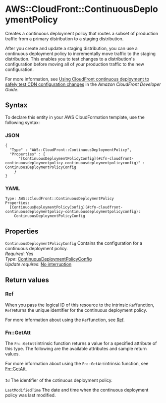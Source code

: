 # AWS::CloudFront::ContinuousDeploymentPolicy<a name="aws-resource-cloudfront-continuousdeploymentpolicy"></a>

Creates a continuous deployment policy that routes a subset of production traffic from a primary distribution to a staging distribution\.

After you create and update a staging distribution, you can use a continuous deployment policy to incrementally move traffic to the staging distribution\. This enables you to test changes to a distribution's configuration before moving all of your production traffic to the new configuration\.

For more information, see [Using CloudFront continuous deployment to safely test CDN configuration changes](https://docs.aws.amazon.com/AmazonCloudFront/latest/DeveloperGuide/continuous-deployment.html) in the *Amazon CloudFront Developer Guide*\.

## Syntax<a name="aws-resource-cloudfront-continuousdeploymentpolicy-syntax"></a>

To declare this entity in your AWS CloudFormation template, use the following syntax:

### JSON<a name="aws-resource-cloudfront-continuousdeploymentpolicy-syntax.json"></a>

```
{
  "Type" : "AWS::CloudFront::ContinuousDeploymentPolicy",
  "Properties" : {
      "[ContinuousDeploymentPolicyConfig](#cfn-cloudfront-continuousdeploymentpolicy-continuousdeploymentpolicyconfig)" : ContinuousDeploymentPolicyConfig
    }
}
```

### YAML<a name="aws-resource-cloudfront-continuousdeploymentpolicy-syntax.yaml"></a>

```
Type: AWS::CloudFront::ContinuousDeploymentPolicy
Properties: 
  [ContinuousDeploymentPolicyConfig](#cfn-cloudfront-continuousdeploymentpolicy-continuousdeploymentpolicyconfig): 
    ContinuousDeploymentPolicyConfig
```

## Properties<a name="aws-resource-cloudfront-continuousdeploymentpolicy-properties"></a>

`ContinuousDeploymentPolicyConfig`  <a name="cfn-cloudfront-continuousdeploymentpolicy-continuousdeploymentpolicyconfig"></a>
Contains the configuration for a continuous deployment policy\.  
*Required*: Yes  
*Type*: [ContinuousDeploymentPolicyConfig](aws-properties-cloudfront-continuousdeploymentpolicy-continuousdeploymentpolicyconfig.md)  
*Update requires*: [No interruption](https://docs.aws.amazon.com/AWSCloudFormation/latest/UserGuide/using-cfn-updating-stacks-update-behaviors.html#update-no-interrupt)

## Return values<a name="aws-resource-cloudfront-continuousdeploymentpolicy-return-values"></a>

### Ref<a name="aws-resource-cloudfront-continuousdeploymentpolicy-return-values-ref"></a>

When you pass the logical ID of this resource to the intrinsic `Ref`function, `Ref`returns the unique identifier for the continuous deployment policy\.

For more information about using the `Ref`function, see [Ref](https://docs.aws.amazon.com/AWSCloudFormation/latest/UserGuide/intrinsic-function-reference-ref.html)\.

### Fn::GetAtt<a name="aws-resource-cloudfront-continuousdeploymentpolicy-return-values-fn--getatt"></a>

The `Fn::GetAtt`intrinsic function returns a value for a specified attribute of this type\. The following are the available attributes and sample return values\.

For more information about using the `Fn::GetAtt`intrinsic function, see [Fn::GetAtt](https://docs.aws.amazon.com/AWSCloudFormation/latest/UserGuide/intrinsic-function-reference-getatt.html)\.

#### <a name="aws-resource-cloudfront-continuousdeploymentpolicy-return-values-fn--getatt-fn--getatt"></a>

`Id`  <a name="Id-fn::getatt"></a>
The identifier of the cotinuous deployment policy\.

`LastModifiedTime`  <a name="LastModifiedTime-fn::getatt"></a>
The date and time when the continuous deployment policy was last modified\.